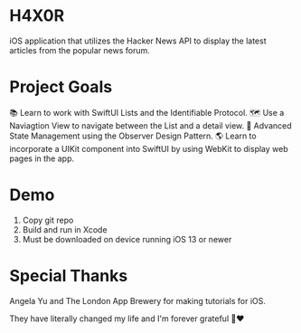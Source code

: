 # H4X0R
iOS application that utilizes the Hacker News API to display the latest articles from the popular news forum. 

# Project Goals
📚 Learn to work with SwiftUI Lists and the Identifiable Protocol.
🗺 Use a Naviagtion View to navigate between the List and a detail view.
🧠 Advanced State Management using the Observer Design Pattern.
🌎 Learn to incorporate a UIKit component into SwiftUI by using WebKit to display web pages in the app.

# Demo
1. Copy git repo
2. Build and run in Xcode
3. Must be downloaded on device running iOS 13 or newer

# Special Thanks
Angela Yu and The London App Brewery for making tutorials for iOS.

They have literally changed my life and I'm forever grateful 🙏❤️
